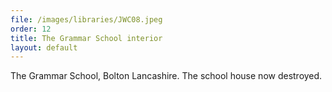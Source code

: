```yaml
---
file: /images/libraries/JWC08.jpeg
order: 12
title: The Grammar School interior
layout: default
---
```

The Grammar School, Bolton Lancashire. The school house now destroyed.
